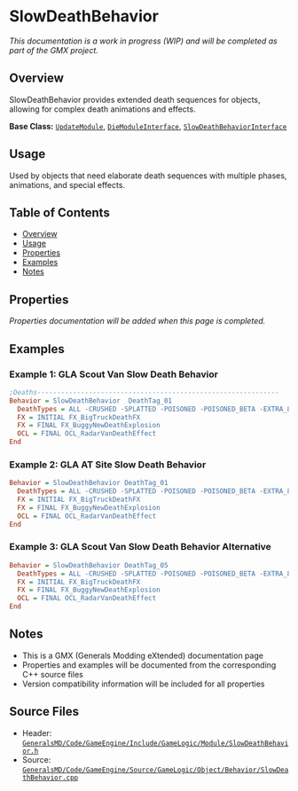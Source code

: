 # SlowDeathBehavior

*This documentation is a work in progress (WIP) and will be completed as part of the GMX project.*

## Overview

SlowDeathBehavior provides extended death sequences for objects, allowing for complex death animations and effects.

**Base Class:** [`UpdateModule`](../../GeneralsMD/Code/GameEngine/Include/GameLogic/Module/UpdateModule.h), [`DieModuleInterface`](../../GeneralsMD/Code/GameEngine/Include/GameLogic/Module/DieModule.h), [`SlowDeathBehaviorInterface`](../../GeneralsMD/Code/GameEngine/Include/GameLogic/Module/SlowDeathBehavior.h)

## Usage

Used by objects that need elaborate death sequences with multiple phases, animations, and special effects.

## Table of Contents

- [Overview](#overview)
- [Usage](#usage)
- [Properties](#properties)
- [Examples](#examples)
- [Notes](#notes)

## Properties

*Properties documentation will be added when this page is completed.*

## Examples

### Example 1: GLA Scout Van Slow Death Behavior
```ini
;Deaths-------------------------------------------------------------
Behavior = SlowDeathBehavior  DeathTag_01
  DeathTypes = ALL -CRUSHED -SPLATTED -POISONED -POISONED_BETA -EXTRA_8
  FX = INITIAL FX_BigTruckDeathFX
  FX = FINAL FX_BuggyNewDeathExplosion
  OCL = FINAL OCL_RadarVanDeathEffect
End
```

### Example 2: GLA AT Site Slow Death Behavior
```ini
Behavior = SlowDeathBehavior DeathTag_01
  DeathTypes = ALL -CRUSHED -SPLATTED -POISONED -POISONED_BETA -EXTRA_8
  FX = INITIAL FX_BigTruckDeathFX
  FX = FINAL FX_BuggyNewDeathExplosion
  OCL = FINAL OCL_RadarVanDeathEffect
End
```

### Example 3: GLA Scout Van Slow Death Behavior Alternative
```ini
Behavior = SlowDeathBehavior DeathTag_05
  DeathTypes = ALL -CRUSHED -SPLATTED -POISONED -POISONED_BETA -EXTRA_8
  FX = INITIAL FX_BigTruckDeathFX
  FX = FINAL FX_BuggyNewDeathExplosion
  OCL = FINAL OCL_RadarVanDeathEffect
End
```

## Notes

- This is a GMX (Generals Modding eXtended) documentation page
- Properties and examples will be documented from the corresponding C++ source files
- Version compatibility information will be included for all properties

## Source Files

- Header: [`GeneralsMD/Code/GameEngine/Include/GameLogic/Module/SlowDeathBehavior.h`](../../GeneralsMD/Code/GameEngine/Include/GameLogic/Module/SlowDeathBehavior.h)
- Source: [`GeneralsMD/Code/GameEngine/Source/GameLogic/Object/Behavior/SlowDeathBehavior.cpp`](../../GeneralsMD/Code/GameEngine/Source/GameLogic/Object/Behavior/SlowDeathBehavior.cpp)
